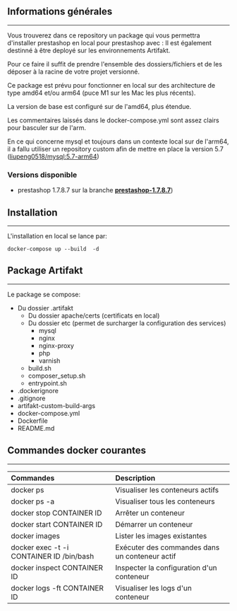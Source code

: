 
## Informations générales
***
Vous trouverez dans ce repository un package qui vous permettra d'installer prestashop en local  pour prestashop avec :
Il est également destinné à être deployé sur les environnements Artifakt.

Pour ce faire il suffit de prendre l'ensemble des dossiers/fichiers et de les déposer à la racine de votre projet versionné.

Ce package est prévu pour fonctionner en local sur des architecture de type amd64 et/ou arm64 (puce M1 sur les Mac les plus récents).

La version de base est configuré sur de l'amd64, plus étendue.

Les commentaires laissés dans le docker-compose.yml sont assez clairs pour basculer sur de l'arm.

En ce qui concerne mysql et toujours dans un contexte local sur de l'arm64, il a fallu utiliser un repository custom afin de mettre en place la version 5.7 ([liupeng0518/mysql:5.7-arm64](https://hub.docker.com/layers/liupeng0518/mysql/5.7-arm64/images/sha256-2977a58e24e79d9bcb2153a6c0ff2fb66dce5a57fc3622663bf37c38c7fd6333?context=explore))

### Versions disponible
* prestashop 1.7.8.7 sur la branche [**prestashop-1.7.8.7**](https://github.com/artifakt-io/base-prestashop/tree/prestashop-1.7.8.7)) 
## Installation
***
L'installation en local se lance par:
```
docker-compose up --build  -d
```

## Package Artifakt
***
Le package se compose:
* Du dossier .artifakt
    * Du dossier apache/certs (certificats en local)
    * Du dossier etc (permet de surcharger la configuration des services)
        * mysql
        * nginx 
        * nginx-proxy
        * php
        * varnish 
    * build.sh
    * composer_setup.sh
    * entrypoint.sh
* .dockerignore
* .gitignore
* artifakt-custom-build-args
* docker-compose.yml
* Dockerfile
* README.md  
## Commandes docker courantes
***

| Commandes | Description |
|:--------------|:-------------|
| docker ps | Visualiser les conteneurs actifs |
| docker ps -a  | Visualiser tous les conteneurs|
| docker stop CONTAINER ID | Arrêter un conteneur |
| docker start CONTAINER ID | Démarrer un conteneur |
| docker images | Lister les images existantes |
| docker exec -t -i CONTAINER ID /bin/bash | Exécuter des commandes dans un conteneur actif |
| docker inspect CONTAINER ID | Inspecter la configuration d'un conteneur |
| docker logs -ft CONTAINER ID | Visualiser les logs d'un conteneur |

